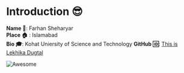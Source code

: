 
# Introduction :sunglasses:
**Name :name_badge:**:  Farhan Sheharyar  
**Place :house:** : Islamabad  
**Bio :mortar_board:**: Kohat Uniersity of Science and Technology 
**GitHub :id:**: [This is Lekhika Dugtal](https://github.com/CleverFool77)  

![Awesome](https://awesome.re/badge.svg)

